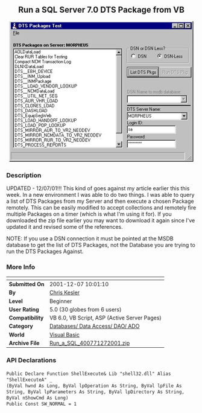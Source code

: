 ﻿<div align="center">

## Run a SQL Server 7\.0 DTS Package from VB

<img src="PIC20011271115158422.jpg">
</div>

### Description

UPDATED - 12/07/01!!! This kind of goes against my article earlier this this week. In a new environment I was able to do two things. I was able to query a list of DTS Packages from my Server and then execute a chosen Package remotely. This can be easily modified to accept collections and remotely fire multiple Packages on a timer (which is what I'm using it for). If you downloaded the zip file earlier you may want to download it again since I've updated it and revised some of the references.

NOTE: If you use a DSN connection it must be pointed at the MSDB database to get the list of DTS Packages, not the Database you are trying to run the DTS Packages Against.
 
### More Info
 


<span>             |<span>
---                |---
**Submitted On**   |2001-12-07 10:01:10
**By**             |[Chris Kesler](https://github.com/Planet-Source-Code/PSCIndex/blob/master/ByAuthor/chris-kesler.md)
**Level**          |Beginner
**User Rating**    |5.0 (30 globes from 6 users)
**Compatibility**  |VB 6\.0, VB Script, ASP \(Active Server Pages\) 
**Category**       |[Databases/ Data Access/ DAO/ ADO](https://github.com/Planet-Source-Code/PSCIndex/blob/master/ByCategory/databases-data-access-dao-ado__1-6.md)
**World**          |[Visual Basic](https://github.com/Planet-Source-Code/PSCIndex/blob/master/ByWorld/visual-basic.md)
**Archive File**   |[Run\_a\_SQL\_400771272001\.zip](https://github.com/Planet-Source-Code/chris-kesler-run-a-sql-server-7-0-dts-package-from-vb__1-29526/archive/master.zip)

### API Declarations

```
Public Declare Function ShellExecute& Lib "shell32.dll" Alias "ShellExecuteA" _
(ByVal hwnd As Long, ByVal lpOperation As String, ByVal lpFile As String, ByVal lpParameters As String, ByVal lpDirectory As String, ByVal nShowCmd As Long)
Public Const SW_NORMAL = 1
```





